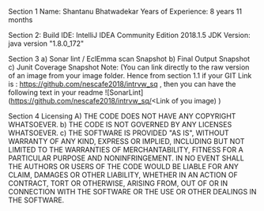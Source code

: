 Section 1
	Name: Shantanu Bhatwadekar
	Years of Experience: 8 years 11 months

Section 2: 
	Build IDE: IntelliJ IDEA Community Edition 2018.1.5
	JDK Version: java version "1.8.0_172"

Section 3 
a)	Sonar lint / EclEmma scan Snapshot 
b)	Final Output Snapshot 
c)	Junit Coverage Snapshot
Note: (You can link directly to the raw version of an image from your image folder.
Hence from section 1.1 if your GIT Link is : https://github.com/nescafe2018/intrvw_sq ,
then you can have the following text in your readme ![SonarLint] (https://github.com/nescafe2018/intrvw_sq/<Link of you image) )

Section 4 
Licensing 
A)	THE CODE DOES NOT HAVE ANY COPYRIGHT WHATSOEVER. 
b)	THE CODE IS NOT GOVERNED BY ANY LICENSES WHATSOEVER. 
c)	THE SOFTWARE IS PROVIDED "AS IS", WITHOUT WARRANTY OF ANY KIND, EXPRESS OR IMPLIED, INCLUDING BUT NOT LIMITED TO THE WARRANTIES OF MERCHANTABILITY, FITNESS FOR A PARTICULAR PURPOSE AND NONINFRINGEMENT. IN NO EVENT SHALL THE AUTHORS OR USERS OF THE CODE WOULD BE LIABLE FOR ANY CLAIM, DAMAGES OR OTHER LIABILITY, WHETHER IN AN ACTION OF CONTRACT, TORT OR OTHERWISE, ARISING FROM, OUT OF OR IN CONNECTION WITH THE SOFTWARE OR THE USE OR OTHER DEALINGS IN THE SOFTWARE.
